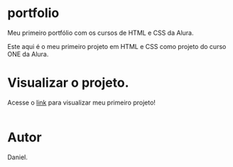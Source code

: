 # portfolio
Meu primeiro portfólio com os cursos de HTML e CSS da Alura.

Este aqui é o meu primeiro projeto em HTML e CSS como projeto do curso ONE da Alura.

# Visualizar o projeto.

Acesse o [link](https://portfolio-do-daniel-coral.vercel.app/) para visualizar meu primeiro projeto!

<img src= "">

# Autor
Daniel.
